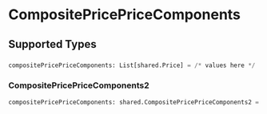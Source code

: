 # CompositePricePriceComponents


## Supported Types

### 

```python
compositePricePriceComponents: List[shared.Price] = /* values here */
```

### CompositePricePriceComponents2

```python
compositePricePriceComponents: shared.CompositePricePriceComponents2 = /* values here */
```

